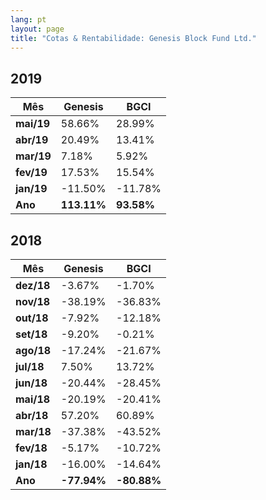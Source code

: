 ```yaml
---
lang: pt
layout: page
title: "Cotas & Rentabilidade: Genesis Block Fund Ltd."
---
```


## 2019

| Mês    | Genesis | BGCI    |
|--------|---------|---------|
| **mai/19** | 58.66%   | 28.99%   |
| **abr/19** | 20.49%   | 13.41%   |
| **mar/19** | 7.18%   | 5.92%   |
| **fev/19** | 17.53%  | 15.54%  |
| **jan/19** | -11.50% | -11.78% |
| **Ano**    | **113.11%**  | **93.58%**   |

## 2018

| Mês    | Genesis | BGCI    |
|--------|---------|---------|
| **dez/18** | -3.67%  | -1.70%  |
| **nov/18** | -38.19% | -36.83% |
| **out/18** | -7.92%  | -12.18% |
| **set/18** | -9.20%  | -0.21%  |
| **ago/18** | -17.24% | -21.67% |
| **jul/18** | 7.50%   | 13.72%  |
| **jun/18** | -20.44% | -28.45% |
| **mai/18** | -20.19% | -20.41% |
| **abr/18** | 57.20%  | 60.89%  |
| **mar/18** | -37.38% | -43.52% |
| **fev/18** | -5.17%  | -10.72% |
| **jan/18** | -16.00% | -14.64% |
| **Ano**    | **-77.94%** | **-80.88%**  |
